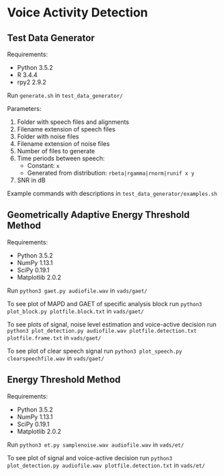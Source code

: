 Voice Activity Detection
========================

Test Data Generator
-------------------

Requirements:
* Python 3.5.2
* R 3.4.4
* rpy2 2.9.2

Run `generate.sh` in `test_data_generator/`

Parameters:
1. Folder with speech files and alignments
2. Filename extension of speech files
3. Folder with noise files
4. Filename extension of noise files
5. Number of files to generate
6. Time periods between speech:
    * Constant: `x`
    * Generated from distribution: `rbeta|rgamma|rnorm|runif x y`
7. SNR in dB

Example commands with descriptions in `test_data_generator/examples.sh`

Geometrically Adaptive Energy Threshold Method
----------------------------------------------

Requirements:
* Python 3.5.2
* NumPy 1.13.1
* SciPy 0.19.1
* Matplotlib 2.0.2

Run `python3 gaet.py audiofile.wav` in `vads/gaet/`

To see plot of MAPD and GAET of specific analysis block run `python3 plot_block.py plotfile.block.txt` in `vads/gaet/`

To see plots of signal, noise level estimation and voice-active decision run `python3 plot_detection.py audiofile.wav plotfile.detection.txt plotfile.frame.txt` in `vads/gaet/`

To see plot of clear speech signal run `python3 plot_speech.py clearspeechfile.wav` in `vads/gaet/`

Energy Threshold Method
----------------------------------------------

Requirements:
* Python 3.5.2
* NumPy 1.13.1
* SciPy 0.19.1
* Matplotlib 2.0.2

Run `python3 et.py samplenoise.wav audiofile.wav` in `vads/et/`

To see plot of signal and voice-active decision run `python3 plot_detection.py audiofile.wav plotfile.detection.txt` in `vads/et/`
